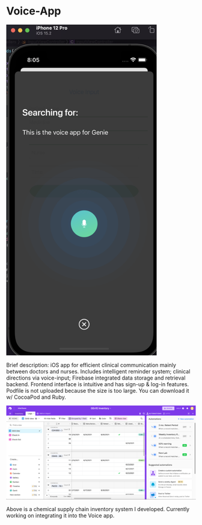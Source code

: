 # Voice-App

<img src="https://raw.githubusercontent.com/Minoo-Kim/Voice-App/main/VoiceRecognitionPreview.png" width="400">

Brief description: iOS app for efficient clinical communication mainly between doctors and nurses. Includes intelligent reminder system; clinical directions via voice-input; Firebase integrated data storage and retrieval backend. Frontend interface is intuitive and has sign-up &amp; log-in features. Podfile is not uploaded because the size is too large. You can download it w/ CocoaPod and Ruby.



<img src="https://raw.githubusercontent.com/Minoo-Kim/Voice-App/main/Database_UI_Preview.png" width="1400">

Above is a chemical supply chain inventory system I developed. Currently working on integrating it into the Voice app. 

